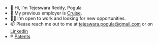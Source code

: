 - 👋 Hi, I’m Tejeswara Reddy, Pogula
- 🏢 My previous employer is [Cruise](https://www.getcruise.com/).
- 👨‍💼 I'm open to work and looking for new opportunities. 
- 📫 Please reach me out to me at tejeswara.pogula@gmail.com or on [Linkedin](https://www.linkedin.com/in/tejeswara-reddy-pogula/)
- ®️ [Patents](https://patents.google.com/?inventor=Tejeswara+Reddy+Pogula&oq=inventor:(Tejeswara+Reddy+Pogula))
<!---
- 👀 I’m interested in ...
- 🌱 I’m currently learning ...
- 💞️ I’m looking to collaborate on ...
- 📫 How to reach me ...
--->

<!---
t---j/t---j is a ✨ special ✨ repository because its `README.md` (this file) appears on your GitHub profile.
You can click the Preview link to take a look at your changes.
--->

